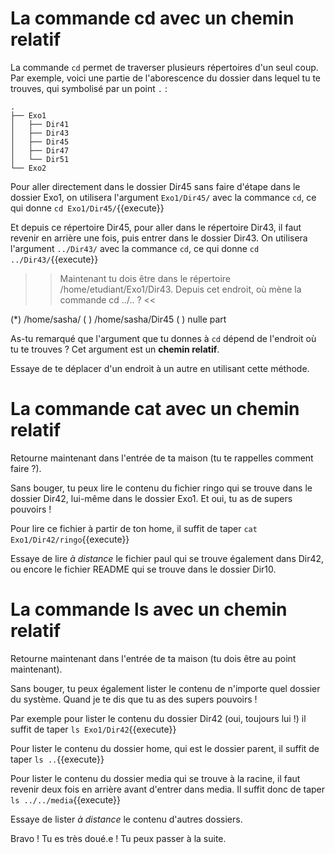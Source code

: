 
# La commande cd avec un chemin relatif

La commande `cd` permet de traverser plusieurs répertoires d'un seul coup.
Par exemple, voici une partie de l'aborescence du dossier dans lequel tu te trouves, qui symbolisé par un point `.` :
```
.
├── Exo1
│   ├── Dir41
│   ├── Dir43
│   ├── Dir45
│   ├── Dir47
│   └── Dir51
└── Exo2
``` 

Pour aller directement dans le dossier Dir45 sans faire d'étape dans le dossier Exo1, on utilisera l'argument `Exo1/Dir45/` avec la commance `cd`, ce qui donne `cd Exo1/Dir45/`{{execute}}

Et depuis ce répertoire Dir45, pour aller dans le répertoire Dir43, il faut revenir en arrière une fois, puis entrer dans le dossier Dir43.
On utilisera l'argument `../Dir43/` avec la commance `cd`, ce qui donne `cd ../Dir43/`{{execute}}

>> Maintenant tu dois être dans le répertoire /home/etudiant/Exo1/Dir43. Depuis cet endroit, où mène la commande  cd ../.. ? <<

(*) /home/sasha/
( ) /home/sasha/Dir45
( ) nulle part

As-tu remarqué que l'argument que tu donnes à `cd` dépend de l'endroit où tu te trouves ? Cet argument est un **chemin relatif**.

Essaye de te déplacer d'un endroit à un autre en utilisant cette méthode.

# La commande cat avec un chemin relatif

Retourne maintenant dans l'entrée de ta maison (tu te rappelles comment faire ?).

Sans bouger, tu peux lire le contenu du fichier ringo qui se trouve dans le dossier Dir42, lui-même dans le dossier Exo1. Et oui, tu as de supers pouvoirs !

Pour lire ce fichier à partir de ton home, il suffit de taper `cat Exo1/Dir42/ringo`{{execute}}

Essaye de lire *à distance* le fichier paul qui se trouve également dans Dir42, ou encore le fichier README qui se trouve dans le dossier Dir10.

# La commande ls avec un chemin relatif

Retourne maintenant dans l'entrée de ta maison (tu dois être au point maintenant).

Sans bouger, tu peux également lister le contenu de n'importe quel dossier du système. Quand je te dis que tu as des supers pouvoirs !

Par exemple pour lister le contenu du dossier Dir42 (oui, toujours lui !)
il suffit de taper `ls Exo1/Dir42`{{execute}}

Pour lister le contenu du dossier home, qui est le dossier parent,
il suffit de taper `ls ..`{{execute}}

Pour lister le contenu du dossier media qui se trouve à la racine, il faut revenir deux fois en arrière avant d'entrer dans media.
Il suffit donc de taper `ls ../../media`{{execute}}

Essaye de lister *à distance* le contenu d'autres dossiers.


Bravo ! Tu es très doué.e !
Tu peux passer à la suite.
